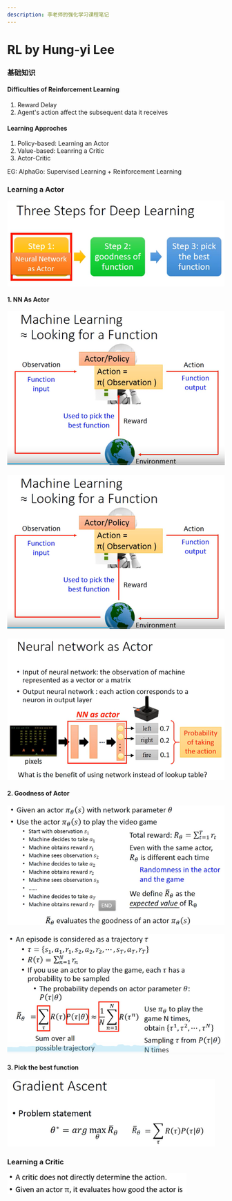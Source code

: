 ```yaml
---
description: 李老师的强化学习课程笔记
---
```


# RL by Hung-yi Lee

### 基础知识

#### Difficulties of Reinforcement Learning

1.  Reward Delay
2. Agent's action affect the subsequent data it receives

#### **Learning Approches**

1. Policy-based: Learning an Actor
2. Value-based: Leanring a Critic
3. Actor-Critic

EG: AlphaGo: Supervised Learning + Reinforcement Learning



### Learning a Actor

 <img src="https://github.com/wang-piaoliang/haohaoxuexi/blob/master/.gitbook/assets/image%20%2816%29.png" style="zoom:80%;" /> 

#### 1. NN As Actor 

![PNG](../.gitbook/assets/image%20%289%29.png)



#### <img src="../.gitbook/assets/image%20%289%29.png" style="zoom: 80%;" /> 

<img src="../.gitbook/assets/image%20%2810%29.png" style="zoom:67%;" /> 

#### 2. Goodness of Actor 

#### <img src="../.gitbook/assets/image%20%283%29.png" style="zoom:80%;" /> 

<img src="../.gitbook/assets/image%20%288%29.png" style="zoom:80%;" /> 

#### 3. Pick the best function

<img src="../.gitbook/assets/image%20%2818%29.png" style="zoom: 67%;" /> 



### Learning a Critic

<img src="../.gitbook/assets/image%20%284%29.png" style="zoom:67%;" /> 


